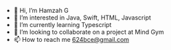 - 👋 Hi, I’m Hamzah G
- 👀 I’m interested in Java, Swift, HTML, Javascript
- 🌱 I’m currently learning Typescript
- 💞️ I’m looking to collaborate on a project at Mind Gym
- 📫 How to reach me 624bce@gmail.com

<!---
hamzahgopaul/hamzahgopaul is a ✨ special ✨ repository because its `README.md` (this file) appears on your GitHub profile.
You can click the Preview link to take a look at your changes.
--->
